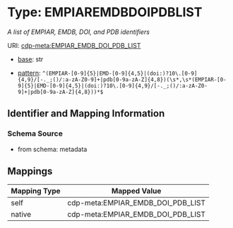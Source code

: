 # Type: EMPIAREMDBDOIPDBLIST




_A list of EMPIAR, EMDB, DOI, and PDB identifiers_



URI: [cdp-meta:EMPIAR_EMDB_DOI_PDB_LIST](metadataEMPIAR_EMDB_DOI_PDB_LIST)

* [base](https://w3id.org/linkml/base): str




* [pattern](https://w3id.org/linkml/pattern): `^(EMPIAR-[0-9]{5}|EMD-[0-9]{4,5}|(doi:)?10\.[0-9]{4,9}/[-._;()/:a-zA-Z0-9]+|pdb[0-9a-zA-Z]{4,8})(\s*,\s*(EMPIAR-[0-9]{5}|EMD-[0-9]{4,5}|(doi:)?10\.[0-9]{4,9}/[-._;()/:a-zA-Z0-9]+|pdb[0-9a-zA-Z]{4,8}))*$`






## Identifier and Mapping Information







### Schema Source


* from schema: metadata




## Mappings

| Mapping Type | Mapped Value |
| ---  | ---  |
| self | cdp-meta:EMPIAR_EMDB_DOI_PDB_LIST |
| native | cdp-meta:EMPIAR_EMDB_DOI_PDB_LIST |



